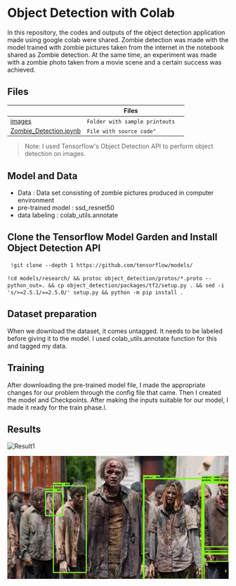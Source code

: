 # Object Detection with Colab

In this repository, the codes and outputs of the object detection application made using google colab were shared. Zombie detection was made with the model trained with zombie pictures taken from the internet in the notebook shared as Zombie detection. At the same time, an experiment was made with a zombie photo taken from a movie scene and a certain success was achieved.

## Files


|                |Files|                         |
|----------------|-------------------------------|-----------------------------|
|[images](https://github.com/Onurryilmazz/Object-Detection-Colab/tree/main/images "images")|`Folder with sample printouts`                        
|[Zombie_Detection.ipynb](https://github.com/Onurryilmazz/Object-Detection-Colab/blob/main/Zombie_Detection.ipynb "Zombie_Detection.ipynb")         |`File with source code"` 


> Note:  I used Tensorflow's Object Detection API to perform object detection on images.


## Model and Data

- Data : Data set consisting of zombie pictures produced in computer environment
- pre-trained model : ssd_resnet50
- data labeling : colab_utils.annotate

## Clone the Tensorflow Model Garden and Install Object  Detection API

```
 !git clone --depth 1 https://github.com/tensorflow/models/
 ```

```
!cd models/research/ && protoc object_detection/protos/*.proto --python_out=. && cp object_detection/packages/tf2/setup.py . && sed -i 's/>=2.5.1/==2.5.0/' setup.py && python -m pip install .
 ```

## Dataset preparation

When we download the dataset, it comes untagged. It needs to be labeled before giving it to the model. I used colab_utils.annotate function for this and tagged my data.

## Training 

After downloading the pre-trained model file, I made the appropriate changes for our problem through the config file that came. Then I created the model and Checkpoints. After making the inputs suitable for our model, I made it ready for the train phase.l.

## Results
![Result1](https://github.com/Onurryilmazz/Object-Detection-Colab/blob/main/images/zombie-anim%20(1).gif)

![Result2](https://github.com/Onurryilmazz/Object-Detection-Colab/blob/main/images/deneme.jpg)
